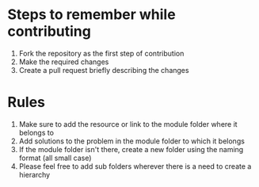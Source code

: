 # Steps to remember while contributing

1) Fork the repository as the first step of contribution
2) Make the required changes
3) Create a pull request briefly describing the changes 

# Rules 

1) Make sure to add the resource or link to the module folder where it belongs to
2) Add solutions to the problem in the module folder to which it belongs
3) If the module folder isn't there, create a new folder using the naming format <module name>(all small case)
4) Please feel free to add sub folders wherever there is a need to create a hierarchy
  
